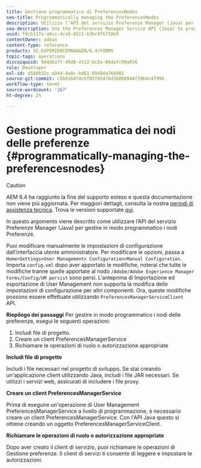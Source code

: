 ```yaml
---
title: Gestione programmatica di PreferencesNodes
seo-title: Programmatically managing the PreferencesNodes
description: Utilizza l’API del servizio Preferenze Manager (Java) per gestire in modo programmatico i nodi delle preferenze.
seo-description: Use the Preferences Manager Service API (Java) to programmatically manage the Preferences Nodes.
uuid: f0cb117a-a6cc-4ca5-8511-b3bc9f6738e9
contentOwner: admin
content-type: reference
products: SG_EXPERIENCEMANAGER/6.4/FORMS
topic-tags: operations
discoiquuid: 9d4dba7f-49d8-4112-bc8a-04dafc99a936
role: Developer
exl-id: d580b32c-a344-4a8c-bd61-0949da76d981
source-git-commit: c5b816d74c6f02f85476d16868844f39b4c47996
workflow-type: tm+mt
source-wordcount: '267'
ht-degree: 2%

---
```


# Gestione programmatica dei nodi delle preferenze {#programmatically-managing-the-preferencesnodes}

>[!CAUTION]
>
>AEM 6.4 ha raggiunto la fine del supporto esteso e questa documentazione non viene più aggiornata. Per maggiori dettagli, consulta la nostra [periodi di assistenza tecnica](https://helpx.adobe.com/it/support/programs/eol-matrix.html). Trova le versioni supportate [qui](https://experienceleague.adobe.com/docs/).

In questo argomento viene descritto come utilizzare l’API del servizio Preferenze Manager (Java) per gestire in modo programmatico i nodi Preferenze.

Puoi modificare manualmente le impostazioni di configurazione dall’interfaccia utente amministratore. Per modificare le opzioni, passa a `Home>Settings>User Management> Configuration>Manual Configuration`. Importa `config.xml` dopo aver apportato le modifiche, noterai che tutte le modifiche tranne quelle apportate al nodo `/Adobe/Adobe Experience Manager Forms/Config/UM persist` sono persi. L&#39;anteprima di Importazione ed esportazione di User Management non supporta la modifica delle impostazioni di configurazione per altri componenti. Ora, queste modifiche possono essere effettuate utilizzando `PreferencesManagerServiceClient` API.

**Riepilogo dei passaggi** Per gestire in modo programmatico i nodi delle preferenze, esegui le seguenti operazioni:

1. Includi file di progetto.
1. Creare un client PreferencesManagerService
1. Richiamare le operazioni di ruolo o autorizzazione appropriate

**Includi file di progetto**

Includi i file necessari nel progetto di sviluppo. Se stai creando un&#39;applicazione client utilizzando Java, includi i file JAR necessari. Se utilizzi i servizi web, assicurati di includere i file proxy.

**Creare un client PreferencesManagerService**

Prima di eseguire un&#39;operazione di User Management PreferencesManagerService a livello di programmazione, è necessario creare un client PreferencesManagerService. Con l&#39;API Java questo si ottiene creando un oggetto PreferencesManagerServiceClient.

**Richiamare le operazioni di ruolo o autorizzazione appropriate**

Dopo aver creato il client di servizio, puoi richiamare le operazioni di Gestione preferenze. Il client di servizi ti consente di leggere e impostare le autorizzazioni.
